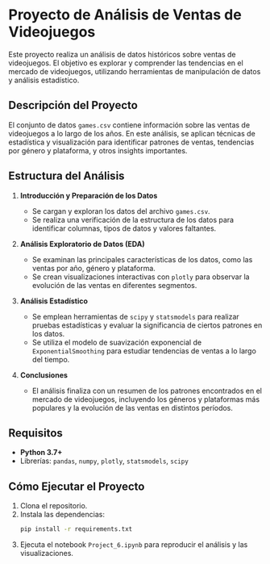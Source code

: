 
# Proyecto de Análisis de Ventas de Videojuegos

Este proyecto realiza un análisis de datos históricos sobre ventas de videojuegos. El objetivo es explorar y comprender las tendencias en el mercado de videojuegos, utilizando herramientas de manipulación de datos y análisis estadístico.

## Descripción del Proyecto

El conjunto de datos `games.csv` contiene información sobre las ventas de videojuegos a lo largo de los años. En este análisis, se aplican técnicas de estadística y visualización para identificar patrones de ventas, tendencias por género y plataforma, y otros insights importantes.

## Estructura del Análisis

1. **Introducción y Preparación de los Datos**
   - Se cargan y exploran los datos del archivo `games.csv`.
   - Se realiza una verificación de la estructura de los datos para identificar columnas, tipos de datos y valores faltantes.

2. **Análisis Exploratorio de Datos (EDA)**
   - Se examinan las principales características de los datos, como las ventas por año, género y plataforma.
   - Se crean visualizaciones interactivas con `plotly` para observar la evolución de las ventas en diferentes segmentos.

3. **Análisis Estadístico**
   - Se emplean herramientas de `scipy` y `statsmodels` para realizar pruebas estadísticas y evaluar la significancia de ciertos patrones en los datos.
   - Se utiliza el modelo de suavización exponencial de `ExponentialSmoothing` para estudiar tendencias de ventas a lo largo del tiempo.

4. **Conclusiones**
   - El análisis finaliza con un resumen de los patrones encontrados en el mercado de videojuegos, incluyendo los géneros y plataformas más populares y la evolución de las ventas en distintos períodos.

## Requisitos

- **Python 3.7+**
- Librerías: `pandas`, `numpy`, `plotly`, `statsmodels`, `scipy`

## Cómo Ejecutar el Proyecto

1. Clona el repositorio.
2. Instala las dependencias:
   ```bash
   pip install -r requirements.txt
   ```
3. Ejecuta el notebook `Project_6.ipynb` para reproducir el análisis y las visualizaciones.
